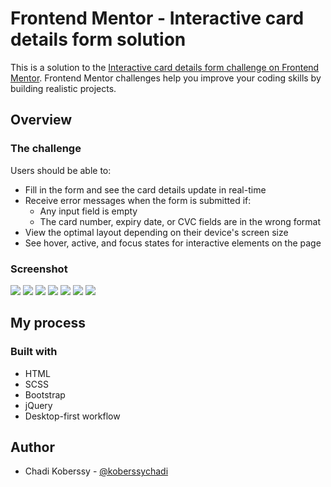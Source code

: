 # Frontend Mentor - Interactive card details form solution

This is a solution to the [Interactive card details form challenge on Frontend Mentor](https://www.frontendmentor.io/challenges/interactive-card-details-form-XpS8cKZDWw). Frontend Mentor challenges help you improve your coding skills by building realistic projects. 

## Overview

### The challenge

Users should be able to:

- Fill in the form and see the card details update in real-time
- Receive error messages when the form is submitted if:
  - Any input field is empty
  - The card number, expiry date, or CVC fields are in the wrong format
- View the optimal layout depending on their device's screen size
- See hover, active, and focus states for interactive elements on the page

### Screenshot

![](./screenshots/interactive-card-information-filling.png)
![](./screenshots/imain-page-mobile.png)
![](./screenshots/main-page.png)
![](./screenshots/thankyou-mobile.png)
![](./screenshots/thankyou.png)
![](./screenshots/validation-1.png)
![](./screenshots/validation-2.png)


## My process

### Built with

- HTML
- SCSS
- Bootstrap 
- jQuery
- Desktop-first workflow

## Author

- Chadi Koberssy - [@koberssychadi](https://www.frontendmentor.io/profile/koberssychadi)
